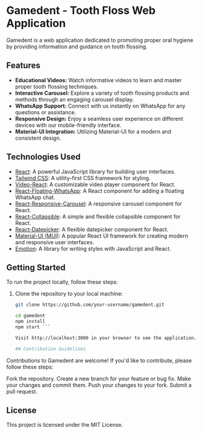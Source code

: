 # Gamedent - Tooth Floss Web Application

Gamedent is a web application dedicated to promoting proper oral hygiene by providing information and guidance on tooth flossing.

## Features

- **Educational Videos:** Watch informative videos to learn and master proper tooth flossing techniques.
- **Interactive Carousel:** Explore a variety of tooth flossing products and methods through an engaging carousel display.
- **WhatsApp Support:** Connect with us instantly on WhatsApp for any questions or assistance.
- **Responsive Design:** Enjoy a seamless user experience on different devices with our mobile-friendly interface.
- **Material-UI Integration:** Utilizing Material-UI for a modern and consistent design.

## Technologies Used

- [React](https://reactjs.org/): A powerful JavaScript library for building user interfaces.
- [Tailwind CSS](https://tailwindcss.com/): A utility-first CSS framework for styling.
- [Video-React](https://video-react.js.org/): A customizable video player component for React.
- [React-Floating-WhatsApp](https://github.com/giacomocerquone/react-floating-whatsapp): A React component for adding a floating WhatsApp chat.
- [React-Responsive-Carousel](https://react-responsive-carousel.js.org/): A responsive carousel component for React.
- [React-Collapsible](https://www.npmjs.com/package/react-collapsible): A simple and flexible collapsible component for React.
- [React-Datepicker](https://reactdatepicker.com/): A flexible datepicker component for React.
- [Material-UI (MUI)](https://mui.com/): A popular React UI framework for creating modern and responsive user interfaces.
- [Emotion](https://emotion.sh/docs/introduction): A library for writing styles with JavaScript and React.

## Getting Started

To run the project locally, follow these steps:

1. Clone the repository to your local machine:

   ```bash
   git clone https://github.com/your-username/gamedent.git

   cd gamedent
   npm install
   npm start ```

   Visit http://localhost:3000 in your browser to see the application.

   ## Contribution Guidelines

Contributions to Gamedent are welcome! If you'd like to contribute, please follow these steps:

Fork the repository.
Create a new branch for your feature or bug fix.
Make your changes and commit them.
Push your changes to your fork.
Submit a pull request.

## License

This project is licensed under the MIT License.

